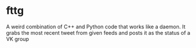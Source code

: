 # fttg
A weird combination of C++ and Python code that works like a daemon. It grabs the most recent tweet from given feeds and posts it as the status of a VK group
